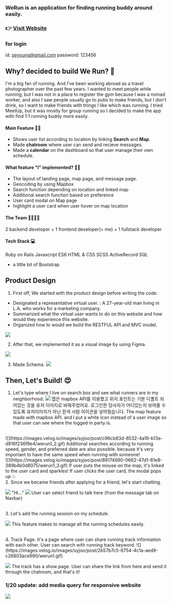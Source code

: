 
### WeRun is an application for finding running buddy around easily.
### 👉 [Visit Website](https://werunners.herokuapp.com)

### for login
id: seyoung@gmail.com
password: 123456

## Why? decided to build We Run? 🤔
I'm a big fan of running. And I've been working abroad as a travel photographer over the past few years. I wanted to meet people while running, but I was not in a place to register the gym because I was a nomad worker, and also I saw people usually go to pubs to make friends, but I don't drink, so I want to make friends with things I like which was running. I tried MeetUp, but it was mostly for group running so I decided to make the app with find 1:1 running buddy more easily.

#### Main Feature 🏃‍♂️
* Shows user list according to location by linking **Search** and **Map**.
* Made **chatroom** where user can send and recieve messages.
* Made a **calendar** on the dashboard so that user manage their own schedule.

#### What feature "I" implemented? 🏃‍♂️
* The layout of landing page, map page, and message page.
* Geocoding by using Mapbox
* Search function depending on location and linked map
* Additional search function based on preference
* User card modal on Map page
* highlight a user card when user hover on map location

#### The Team 👨‍👩‍👧‍👧
2 backend developer + 1 frontend developer(= me) + 1 fullstack developer

#### Tech Stack 💻
Ruby on Rails
Javascript ES6
HTML & CSS
SCSS
ActiveRecord
SQL
+ a little bit of Bootstrap

## Product Design
1. First off, We started with the product design before writing the code.
* Designated a representative virtual user. : A 27-year-old man living in L.A. who works for a marketing company.
* Summarized what the virtual user wants to do on this website and how would they experience this website.
* Organized how to would we build the RESTFUL API and MVC model.

![](https://images.velog.io/images/syjoo/post/4dd5cbfa-c6c5-43b4-a8a4-b6ef231d5b3b/user%20story.JPG)



2. After that, we implemented it as a visual image by using Figma.

![](https://images.velog.io/images/syjoo/post/5a918d3b-754f-49ae-8330-011ce84fc36c/WeRun1.JPG)

3. Made Schema.
![](https://images.velog.io/images/syjoo/post/ae36572e-4484-4f37-89a1-c98809297f8c/WeRun2.JPG)



## Then, Let's Build! 😍

1. Let's type where I live on search box and see what runners are in my neighborhood.
![](https://images.velog.io/images/syjoo/post/507bf0b0-3c75-4b2e-a660-e2b620348f57/werun1_1.gif)
맵은 mapbox API를 이용했고 위지 포인트는 기본 디폴트 되어있는 것을 유저 이미지로 바꿔주었어요. 로그인한 당사자가 어디있는지 보여줄 수 있도록 유저이미지가 아닌 흰색 사람 아이콘을 넣어줬습니다.
The map feature made with mapbox API. and I put a white icon instead of a user image so that user can see where the logged in party is.

<br/>
![](https://images.velog.io/images/syjoo/post/c96cb83d-8532-4a19-b13e-d916f236f9e4/werun1_2.gif)
Additional searches according to running speed, gender, and preferred date are also possible. because it's very important to have the same speed when running with someone!

<br/>
![](https://images.velog.io/images/syjoo/post/89174690-0662-47d1-81e8-389b4b0d8075/werun1_3.gif)
If user puts the mouse on the map, it's linked to the user card and sparkles!
If user clicks the user card, the modal pops up 💥

<br/>
2. Since we became friends after applying for a friend, let's start chatting.

![](https://images.velog.io/images/syjoo/post/ecdf41f9-1975-4b25-8040-9b2d8d70af90/werun1_4.gif)
"Hi..."
![](https://images.velog.io/images/syjoo/post/00afd6dc-6a44-4931-8df7-e13ce3527729/werun3.JPG)
User can select friend to talk here (from the message tab on Navbar)


<br/>
3. Let's add the running session on my schedule.

![](https://images.velog.io/images/syjoo/post/7c1bd235-4e7a-4de4-a7dd-119353876e23/werun1_5.gif)
This feature makes to manage all the running schedules easily.

<br/>
4. Track Page.
It's a page where user can share running track information with each other. 
User can search with running track keyword.
![](https://images.velog.io/images/syjoo/post/2b57b7c5-6754-4c1a-aed9-c26803ace690/werun1.gif)

![](https://images.velog.io/images/syjoo/post/e4deac6e-2c3c-45ce-9cb5-0838fb9872b1/werun1_10.gif)
The track has a show page. User can share the link from here and send it through the chatroom, and that's it!


### 1/20 update: add media query for responsive website
![](https://images.velog.io/images/syjoo/post/7cb39e0d-8202-4fa4-b2ec-aba793d3c55c/bandicam%202021-01-20%2019-42-15-978.gif)
